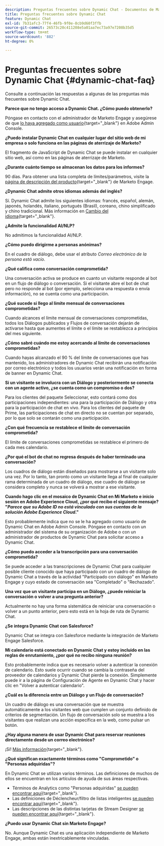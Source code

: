 ```yaml
---
description: Preguntas frecuentes sobre Dynamic Chat - Documentos de Marketo - Documentación del producto
title: Preguntas frecuentes sobre Dynamic Chat
feature: Dynamic Chat
exl-id: 7b31afc3-77f4-46fb-9f0e-8cb9d60f3ffb
source-git-commit: 26573c20c411208e5a01aa7ec73a97e7208b35d5
workflow-type: tm+mt
source-wordcount: '882'
ht-degree: 0%

---
```


# Preguntas frecuentes sobre Dynamic Chat {#dynamic-chat-faq}

Consulte a continuación las respuestas a algunas de las preguntas más frecuentes sobre Dynamic Chat.

**Parece que no tengo acceso a Dynamic Chat. ¿Cómo puedo obtenerlo?**

Póngase en contacto con el administrador de Marketo Engage y asegúrese de que [lo haya agregado como usuario](/help/marketo/product-docs/demand-generation/dynamic-chat/setup-and-configuration/add-or-remove-chat-users.md#add-a-chat-user){target="_blank"} en Adobe Admin Console.

**¿Puedo instalar Dynamic Chat en cualquier lugar del sitio web de mi empresa o solo funciona en las páginas de aterrizaje de Marketo?**

El fragmento de JavaScript de Dynamic Chat se puede instalar en cualquier sitio web, así como en las páginas de aterrizaje de Marketo.

**¿Durante cuánto tiempo se almacenan los datos para los informes?**

90 días. Para obtener una lista completa de límites/parámetros, visite la [página de descripción del producto](https://helpx.adobe.com/legal/product-descriptions/adobe-marketo-engage---product-description.html){target="_blank"} de Marketo Engage.

**¿Dynamic Chat admite otros idiomas además del inglés?**

Sí. Dynamic Chat admite los siguientes idiomas: francés, español, alemán, japonés, holandés, italiano, portugués (Brasil), coreano, chino simplificado y chino tradicional. Más información en [Cambio del idioma](/help/marketo/product-docs/demand-generation/dynamic-chat/dynamic-chat-overview.md#changing-the-language){target="_blank"}.

**¿Admite la funcionalidad AI/NLP?**

No admitimos la funcionalidad AI/NLP.

**¿Cómo puedo dirigirme a personas anónimas?**

En el cuadro de diálogo, debe usar el atributo _Correo electrónico de la persona está vacío_.

**¿Qué califica como conversación comprometida?**

Una conversación activa se produce en cuanto un visitante responde al bot en un flujo de diálogo o conversación. Si el visitante abre el bot de chat pero no responde al bot (por ejemplo, selecciona una respuesta o envía información), no se cuenta como una participación.

**¿Qué sucede si llego al límite mensual de conversaciones comprometidas?**

Cuando alcances el límite mensual de conversaciones comprometidas, todos los Diálogos publicados y Flujos de conversación dejarán de activarse hasta que aumentes el límite o el límite se restablezca a principios del mes siguiente.

**¿Cómo sabré cuándo me estoy acercando al límite de conversaciones comprometidas?**

Cuando hayas alcanzado el 90 % del límite de conversaciones que has mantenido, los administradores de Dynamic Chat recibirán una notificación por correo electrónico y todos los usuarios verán una notificación en forma de banner en Dynamic Chat.

**Si un visitante se involucra con un Diálogo y posteriormente se conecta con un agente activo, ¿se cuenta como un compromiso o dos?**

Para los clientes del paquete Seleccionar, esto contará como dos participaciones independientes: una para la participación de Diálogo y otra para la participación de chat en vivo. Para los clientes del paquete de Prime, las participaciones de chat en directo no se cuentan por separado, por lo que solo se contarán como una participación.

**¿Con qué frecuencia se restablece el límite de conversación comprometida?**

El límite de conversaciones comprometidas se restablece el primero de cada mes calendario.

**¿Por qué el bot de chat no regresa después de haber terminado una conversación?**

Los cuadros de diálogo están diseñados para mostrarse a un visitante solo una vez. Por lo tanto, tan pronto como un visitante llega al final de cualquier rama determinada de un cuadro de diálogo, ese cuadro de diálogo se considera completo y nunca se volverá a mostrar a ese visitante.

**Cuando hago clic en el mosaico de Dynamic Chat en Mi Marketo e inicio sesión en Adobe Experience Cloud, ¿por qué recibo el siguiente mensaje? &quot;_Parece que su Adobe ID no está vinculado con sus cuentas de la solución Adobe Experience Cloud_.&quot;**

Esto probablemente indica que no se le ha agregado como usuario de Dynamic Chat en Adobe Admin Console. Póngase en contacto con un administrador del sistema de su organización de Adobe o con un administrador de productos de Dynamic Chat para solicitar acceso a Dynamic Chat.

**¿Cómo puedo acceder a la transcripción para una conversación comprometida?**

Se puede acceder a las transcripciones de Dynamic Chat para cualquier posible cliente conocido que haya participado con un cuadro de diálogo de Dynamic Chat a través de la actividad &quot;Participado con diálogo&quot; en Marketo Engage y cuyo estado de conversación sea &quot;Completado&quot; o &quot;Rechazado&quot;.

**Una vez que un visitante participa en un Diálogo, ¿puede reiniciar la conversación o volver a una pregunta anterior?**

Actualmente no hay una forma sistemática de reiniciar una conversación o volver a un punto anterior, pero esto está en la hoja de ruta de Dynamic Chat.

**¿Se integra Dynamic Chat con Salesforce?**

Dynamic Chat se integra con Salesforce mediante la integración de Marketo Engage Salesforce.

**Mi calendario está conectado en Dynamic Chat y estoy incluido en las reglas de enrutamiento, ¿por qué no recibo ninguna reunión?**

Esto probablemente indica que es necesario volver a autenticar la conexión de calendario. Esto suele ocurrir cuando se cambia la contraseña del proveedor de calendarios y Dynamic Chat pierde la conexión. Simplemente puede ir a la página de Configuración de Agente en Dynamic Chat y hacer clic en &quot;Volver a autenticar calendario&quot;.

**¿Cuál es la diferencia entre un Diálogo y un Flujo de conversación?**

Un cuadro de diálogo es una conversación que se muestra automáticamente a los visitantes web que cumplen un conjunto definido de criterios de segmentación. Un flujo de conversación solo se muestra a los visitantes que realizan una acción específica en la web, como pulsar un botón.

**¿Hay alguna manera de usar Dynamic Chat para reservar reuniones directamente desde un correo electrónico?**

¡Sí! [Más información](https://nation.marketo.com/t5/product-blogs/using-dynamic-chat-conversational-flows-for-meeting-booking/ba-p/340936){target="_blank"}.

**¿Qué significan exactamente términos como &quot;Comprometido&quot; o &quot;Personas adquiridas&quot;?**

En Dynamic Chat se utilizan varios términos. Las definiciones de muchos de ellos se encuentran en los artículos de ayuda de sus áreas respectivas.

* Términos de Analytics como &quot;Personas adquiridas&quot; [se pueden encontrar aquí](/help/marketo/product-docs/demand-generation/dynamic-chat/analytics.md#definitions){target="_blank"}.
* Las definiciones de Déclencheur/filtro de listas inteligentes [se pueden encontrar aquí](/help/marketo/product-docs/demand-generation/dynamic-chat/dynamic-chat-activities.md#definitions){target="_blank"}.
* Las descripciones de las distintas tarjetas de Stream Designer [se pueden encontrar aquí](/help/marketo/product-docs/demand-generation/dynamic-chat/automated-chat/stream-designer.md#stream-designer-cards){target="_blank"}.

**¿Puedo usar Dynamic Chat sin Marketo Engage?**

No. Aunque Dynamic Chat es una aplicación independiente de Marketo Engage, ambas están inextricablemente vinculadas.
